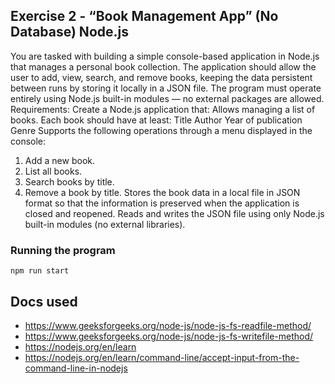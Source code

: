 ## Exercise 2 - “Book Management App” (No Database) Node.js
You are tasked with building a simple console-based application in Node.js that
manages a personal book collection. The application should allow the user to add,
view, search, and remove books, keeping the data persistent between runs by
storing it locally in a JSON file. The program must operate entirely using Node.js
built-in modules — no external packages are allowed.
Requirements:
Create a Node.js application that:
Allows managing a list of books. Each book should have at least:
Title
Author
Year of publication
Genre
Supports the following operations through a menu displayed in the console:
1. Add a new book.
2. List all books.
3. Search books by title.
4. Remove a book by title.
Stores the book data in a local file in JSON format so that the information is
preserved when the application is closed and reopened.
Reads and writes the JSON file using only Node.js built-in modules (no
external libraries).
### Running the program
```
npm run start
```
## Docs used
- https://www.geeksforgeeks.org/node-js/node-js-fs-readfile-method/
- https://www.geeksforgeeks.org/node-js/node-js-fs-writefile-method/
- https://nodejs.org/en/learn
- https://nodejs.org/en/learn/command-line/accept-input-from-the-command-line-in-nodejs